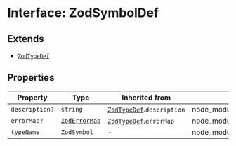 # Interface: ZodSymbolDef

## Extends

- [`ZodTypeDef`](ZodTypeDef.md)

## Properties

| Property | Type | Inherited from | Defined in |
| ------ | ------ | ------ | ------ |
| `description?` | `string` | [`ZodTypeDef`](ZodTypeDef.md).`description` | node\_modules/.pnpm/zod@3.23.8/node\_modules/zod/lib/types.d.ts:23 |
| `errorMap?` | [`ZodErrorMap`](../type-aliases/ZodErrorMap.md) | [`ZodTypeDef`](ZodTypeDef.md).`errorMap` | node\_modules/.pnpm/zod@3.23.8/node\_modules/zod/lib/types.d.ts:22 |
| `typeName` | `ZodSymbol` | - | node\_modules/.pnpm/zod@3.23.8/node\_modules/zod/lib/types.d.ts:423 |
